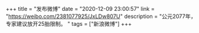 +++
title = "发布微博"
date = "2020-12-09 23:00:57"
link = "https://weibo.com/2381077925/JxLDw807U"
description = "公元2077年，专家建议放开25胎限制。 "
tags = ["新浪微博"]
+++
